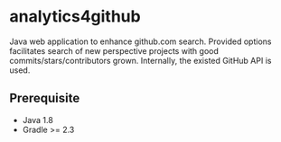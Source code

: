 # analytics4github
Java web application to enhance github.com search. Provided options facilitates
search of new perspective projects with good commits/stars/contributors grown.
Internally, the existed GitHub API is used.

## Prerequisite

* Java 1.8
* Gradle >= 2.3

